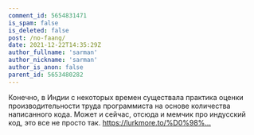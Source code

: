 ```yaml
---
comment_id: 5654831471
is_spam: false
is_deleted: false
post: /no-faang/
date: 2021-12-22T14:35:29Z
author_fullname: 'sarman'
author_nickname: 'sarman'
author_is_anon: false
parent_id: 5653480282
---
```


<p>Конечно, в Индии с некоторых времен существала практика оценки производительности труда программиста на основе количества написанного кода. Может и сейчас, отсюда и мемчик про индусский код, это все не просто так. <a href="https://lurkmore.to/%D0%98%D0%BD%D0%B4%D1%83%D1%81%D1%81%D0%BA%D0%B8%D0%B9_%D0%BA%D0%BE%D0%B4#.D0.9F.D0.BE.D1.87.D0.B5.D0.BC.D1.83_.D0.B8.D0.BC.D0.B5.D0.BD.D0.BD.D0.BE_.D0.B8.D0.BD.D0.B4.D1.83.D1.81.D1.81.D0.BA.D0.B8.D0.B9" rel="nofollow noopener" title="https://lurkmore.to/%D0%98%D0%BD%D0%B4%D1%83%D1%81%D1%81%D0%BA%D0%B8%D0%B9_%D0%BA%D0%BE%D0%B4#.D0.9F.D0.BE.D1.87.D0.B5.D0.BC.D1.83_.D0.B8.D0.BC.D0.B5.D0.BD.D0.BD.D0.BE_.D0.B8.D0.BD.D0.B4.D1.83.D1.81.D1.81.D0.BA.D0.B8.D0.B9">https://lurkmore.to/%D0%98%...</a></p>
